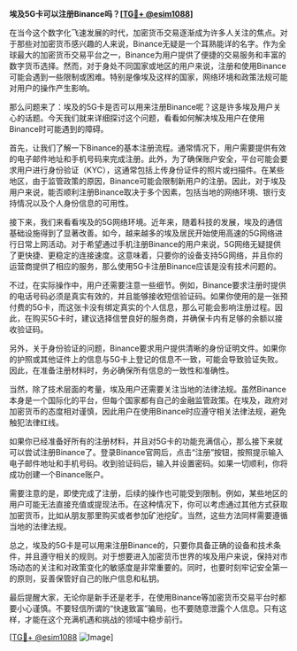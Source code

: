 **埃及5G卡可以注册Binance吗？[[TG💪+ @esim1088](https://t.me/s/esim1088)]**

在当今这个数字化飞速发展的时代，加密货币交易逐渐成为许多人关注的焦点。对于那些对加密货币感兴趣的人来说，Binance无疑是一个耳熟能详的名字。作为全球最大的加密货币交易平台之一，Binance为用户提供了便捷的交易服务和丰富的数字货币选择。然而，对于身处不同国家或地区的用户来说，注册和使用Binance可能会遇到一些限制或困难。特别是像埃及这样的国家，网络环境和政策法规可能对用户的操作产生影响。

那么问题来了：埃及的5G卡是否可以用来注册Binance呢？这是许多埃及用户关心的话题。今天我们就来详细探讨这个问题，看看如何解决埃及用户在使用Binance时可能遇到的障碍。

首先，让我们了解一下Binance的基本注册流程。通常情况下，用户需要提供有效的电子邮件地址和手机号码来完成注册。此外，为了确保账户安全，平台可能会要求用户进行身份验证（KYC），这通常包括上传身份证件的照片或扫描件。在某些地区，由于监管政策的原因，Binance可能会限制新用户的注册。因此，对于埃及用户来说，能否顺利注册Binance取决于多个因素，包括当地的网络环境、银行支持情况以及个人身份信息的可用性。

接下来，我们来看看埃及的5G网络环境。近年来，随着科技的发展，埃及的通信基础设施得到了显著改善。如今，越来越多的埃及居民开始使用高速的5G网络进行日常上网活动。对于希望通过手机注册Binance的用户来说，5G网络无疑提供了更快捷、更稳定的连接速度。这意味着，只要你的设备支持5G网络，并且你的运营商提供了相应的服务，那么使用5G卡注册Binance应该是没有技术问题的。

不过，在实际操作中，用户还需要注意一些细节。例如，Binance要求注册时提供的电话号码必须是真实有效的，并且能够接收短信验证码。如果你使用的是一张预付费的5G卡，而这张卡没有绑定真实的个人信息，那么可能会影响注册过程。因此，在购买5G卡时，建议选择信誉良好的服务商，并确保卡内有足够的余额以接收验证码。

另外，关于身份验证的问题，Binance要求用户提供清晰的身份证明文件。如果你的护照或其他证件上的信息与5G卡上登记的信息不一致，可能会导致验证失败。因此，在准备注册材料时，务必确保所有信息的一致性和准确性。

当然，除了技术层面的考量，埃及用户还需要关注当地的法律法规。虽然Binance本身是一个国际化的平台，但每个国家都有自己的金融监管政策。在埃及，政府对加密货币的态度相对谨慎，因此用户在使用Binance时应遵守相关法律法规，避免触犯法律红线。

如果你已经准备好所有的注册材料，并且对5G卡的功能充满信心，那么接下来就可以尝试注册Binance了。登录Binance官网后，点击“注册”按钮，按照提示输入电子邮件地址和手机号码。收到验证码后，输入并设置密码。如果一切顺利，你将成功创建一个Binance账户。

需要注意的是，即使完成了注册，后续的操作也可能受到限制。例如，某些地区的用户可能无法直接充值或提现法币。在这种情况下，你可以考虑通过其他方式获取加密货币，比如从朋友那里购买或者参加矿池挖矿。当然，这些方法同样需要遵循当地的法律法规。

总之，埃及的5G卡是可以用来注册Binance的，只要你具备正确的设备和技术条件，并且遵守相关的规则。对于想要进入加密货币世界的埃及用户来说，保持对市场动态的关注和对政策变化的敏感度是非常重要的。同时，也要时刻牢记安全第一的原则，妥善保管好自己的账户信息和私钥。

最后提醒大家，无论你是新手还是老手，在使用Binance等加密货币交易平台时都要小心谨慎。不要轻信所谓的“快速致富”骗局，也不要随意泄露个人信息。只有这样，才能在这个充满机遇和挑战的领域中稳步前行。

[[TG💪+ @esim1088](https://t.me/s/esim1088) ![Image](https://i.postimg.cc/4NQfJmqS/Snipaste-2025-05-13-00-14-12.png)]
